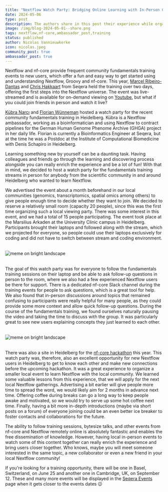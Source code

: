 ```yaml
---
title: "Nextflow Watch Party: Bridging Online Learning with In-Person Connections"
date: 2024-05-06
type: post
description: The authors share in this post their experience while organizing a watch party for the Nextflow fundamentals training.
image: /img/blog-2024-05-01--share.png
tags: nextflow,nf-core,ambassador_post,training
status: published
author: Nicolas Vannieuwkerke
icon: nicolas.jpeg
community_post: true
ambassador_post: true
---
```


Nextflow and nf-core provide frequent community fundamentals training events to new users, which offer a fun and easy way to get started using and understanding Nextflow, Groovy and nf-core. This year, [Marcel Ribeiro-Dantas](https://twitter.com/mribeirodantas) and [Chris Hakkaart](https://twitter.com/Chris_Hakk) from Seqera held the training over two days, offering the first steps into the Nextflow universe. The event was live-streamed and is available for on-demand viewing on [Youtube](https://www.youtube.com/playlist?list=PL3xpfTVZLcNgLBGLAiY6Rl9fizsz-DTCT), but what if you could join friends in person and watch it live?

[Kübra Narcı](https://twitter.com/kubranarci) and [Florian Wünneman](https://twitter.com/flowuenne) hosted a watch party for the recent community fundamentals training in Heidelberg. Kübra is a Nextflow ambassador, working as a bioinformatician and using Nextflow to contract pipelines for the German Human Genome Phenome Archive (GHGA) project in her daily life. Florian is currently a Bioinformatics Engineer at Seqera, but at the time he was a Postdoc at the Institute of Computational Biomedicine with Denis Schapiro in Heidelberg.

<!-- end-archive-description -->

Learning something new by yourself can be a daunting task. Having colleagues and friends go through the learning and discovering process alongside you can really enrich the experience and be a lot of fun! With that in mind, we decided to host a watch party for the fundamentals training streams in person for anybody from the scientific community in and around Heidelberg who wanted to learn Nextflow.

We advertised the event about a month beforehand in our local communities (genomics, transcriptomics, spatial omics among others) to give people enough time to decide whether they want to join. We decided to reserve a relatively small room (capacity 20 people), since this was the first time organizing such a local viewing party. There was some interest in this event, and we had a total of 15 people participating. The event took place at the Marsilius Arkaden at the University Clinic campus in Heidelberg. Participants brought their laptops and followed along with the stream, which we projected for everyone, so people could use their laptops exclusively for coding and did not have to switch between stream and coding environment.

<div style="margin-top: 2rem; margin-bottom: 2rem;">
    <img src="/img/blog-2024-05-06-watchparty-img1a.jpg" alt="meme on bright landscape" />
</div>

The goal of this watch party was for everyone to follow the fundamentals training sessions on their laptop and be able to ask follow-up questions in person to the room, where we also had a few experienced Nextflow users be there for support. There is a dedicated nf-core Slack channel during the training events for people to ask questions, which is a great tool for help. We also found that in-person discussions around topics that remained confusing to participants were really helpful for many people, as they could provide some more context and allow quick follow-up questions. During the course of the fundamentals training, we found ourselves naturally pausing the video and taking the time to discuss with the group. It was particularly great to see new users explaining concepts they just learned to each other.

<div style="margin-top: 2rem; margin-bottom: 2rem;">
    <img src="/img/blog-2024-05-06-watchparty-img2a.jpg" alt="meme on bright landscape" />
</div>

There was also a site in Heidelberg for the [nf-core hackathon](https://nf-co.re/events/2024/hackathon-march-2024/germany-heidelberg) this year. This watch party was, therefore, also an excellent opportunity for new Nextflow users in Heidelberg to get to know each other and make new connections before the upcoming hackathon. It was a great experience to organize a smaller local event to learn Nextflow with the local community. We learned some valuable lessons from this experience, that we will apply for the next local Nextflow gatherings. Advertising a bit earlier will give people more time to spread the word, we would likely aim for 2 months in advance next time. Offering coffee during breaks can go a long way to keep people awake and motivated, so we would try to serve up some hot coffee next time. Finally, having a bit more in-depth introductions (maybe via short posts on a forum) of everyone joining could be an even better ice breaker to foster contacts and collaborations for the future.

The ability to follow training sessions, bytesize talks, and other events from nf-core and Nextflow remotely online is absolutely fantastic and enables the free dissemination of knowledge. However, having local in-person events to watch some of this content together can really enrich the experience and bring users closer together. Who knows, maybe you will meet someone interested in the same topic, a new collaborator or even a new friend in your local Nextflow community!

If you're looking for a training opportunity, there will be one in Basel, Switzerland, on June 25 and another one in Cambridge, UK, on September 12. These and many more events will be displayed in the [Seqera Events](https://seqera.io/events/) page when it gets closer to the events dates 😉

